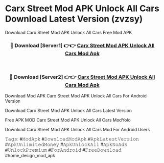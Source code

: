 # Carx Street Mod APK Unlock All Cars Download Latest Version (zvzsy)
Download Carx Street Mod APK Unlock All Cars Free Mod APK

<div align="center">
<h3>🔴 Download [Server1] 👉👉 <a href="https://apkcomod.com?title=Carx_Street_Mod_APK_Unlock_All_Cars">Carx Street Mod APK Unlock All Cars Mod Apk</a></h3><br>

<h3>🔴 Download [Server2] 👉👉 <a href="https://apkcomod.com?title=Carx_Street_Mod_APK_Unlock_All_Cars">Carx Street Mod APK Unlock All Cars Mod Apk</a></h3>
</div>


Download Mod APK Carx Street Mod APK Unlock All Cars For Android Version

Download Carx Street Mod APK Unlock All Cars Latest Version

Free APK MOD Carx Street Mod APK Unlock All Cars ModYolo

Download Carx Street Mod APK Unlock All Cars Mod For Android Users

𝚃𝚊𝚐𝚜: #𝙼𝚘𝚍𝙰𝚙𝚔 #𝙳𝚘𝚠𝚗𝚕𝚘𝚊𝚍𝙼𝚘𝚍𝙰𝚙𝚔 #𝙰𝚙𝚔𝙻𝚊𝚝𝚎𝚜𝚝𝚅𝚎𝚛𝚜𝚒𝚘𝚗 #𝙰𝚙𝚔𝚄𝚗𝚕𝚒𝚖𝚒𝚝𝚎𝚍𝙼𝚘𝚗𝚎𝚢 #𝙰𝚙𝚔𝚄𝚗𝚕𝚘𝚌𝚔𝙰𝚕𝚕 #𝙰𝚙𝚔𝙽𝚘𝙰𝚍𝚜 #𝚄𝚗𝚕𝚘𝚌𝚔𝙿𝚛𝚎𝚖𝚒𝚞𝚖 #𝙵𝚘𝚛𝙰𝚗𝚍𝚛𝚘𝚒𝚍 #𝙵𝚛𝚎𝚎𝙳𝚘𝚠𝚗𝚕𝚘𝚊𝚍 #home_design_mod_apk